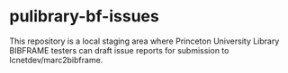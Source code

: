 pulibrary-bf-issues
===================

This repository is a local staging area where Princeton University Library BIBFRAME testers can draft issue reports for submission to lcnetdev/marc2bibframe.
